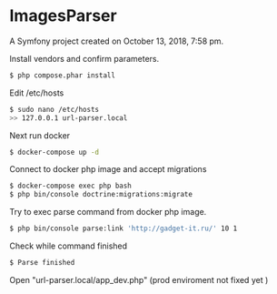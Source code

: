ImagesParser
============

A Symfony project created on October 13, 2018, 7:58 pm.

Install vendors and confirm parameters.

```sh
$ php compose.phar install
```

Edit /etc/hosts
```sh
$ sudo nano /etc/hosts
>> 127.0.0.1 url-parser.local
```

Next run docker
```sh
$ docker-compose up -d
```

Connect to docker php image and accept migrations
```sh
$ docker-compose exec php bash
$ php bin/console doctrine:migrations:migrate
```

Try to exec parse command from docker php image.
```sh
$ php bin/console parse:link 'http://gadget-it.ru/' 10 1
```
Check while command finished
```sh
$ Parse finished
```

Open "url-parser.local/app_dev.php" (prod enviroment not fixed yet )